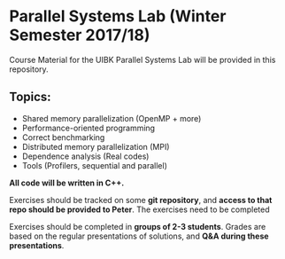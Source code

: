 # Parallel Systems Lab (Winter Semester 2017/18)

Course Material for the UIBK Parallel Systems Lab will be provided in this repository.

## Topics:

 - Shared memory parallelization (OpenMP + more)
 - Performance-oriented programming
 - Correct benchmarking
 - Distributed memory parallelization (MPI)
 - Dependence analysis (Real codes)
 - Tools (Profilers, sequential and parallel)
 
**All code will be written in C++.**

Exercises should be tracked on some **git repository**, and **access to that repo should be provided to Peter**. The exercises need to be completed

Exercises should be completed in **groups of 2-3 students**. Grades are based on the regular presentations of solutions, and **Q&A during these presentations**.

